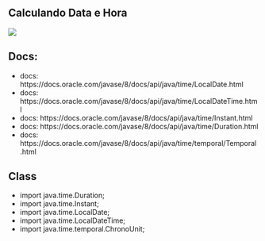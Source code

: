 ## Calculando Data e Hora

<p align="start">
  <a href="https://skillicons.dev">
    <img src="https://skillicons.dev/icons?i=java&perline=12" />
  </a>
</p>

## Docs:
<ul>
  <li>docs: https://docs.oracle.com/javase/8/docs/api/java/time/LocalDate.html</li>
  <li>docs: https://docs.oracle.com/javase/8/docs/api/java/time/LocalDateTime.html</li>
  <li>docs: https://docs.oracle.com/javase/8/docs/api/java/time/Instant.html</li>
  <li>docs: https://docs.oracle.com/javase/8/docs/api/java/time/Duration.html</li>
  <li>docs: https://docs.oracle.com/javase/8/docs/api/java/time/temporal/Temporal.html</li>
</ul>

## Class
<ul>
  <li>
    import java.time.Duration;
  </li>
  <li>
    import java.time.Instant;
  </li>
  <li>
    import java.time.LocalDate;
  </li>
  <li>
    import java.time.LocalDateTime;
  </li>
  <li>
    import java.time.temporal.ChronoUnit;
  </li>
</ul>
